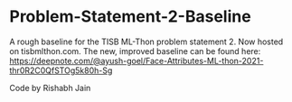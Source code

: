 # Problem-Statement-2-Baseline
A rough baseline for the TISB ML-Thon problem statement 2. Now hosted on tisbmlthon.com. The new, improved baseline can be found here: https://deepnote.com/@ayush-goel/Face-Attributes-ML-thon-2021-thr0R2C0QfSTOg5k80h-Sg

Code by Rishabh Jain
